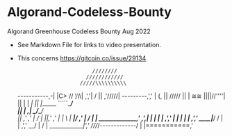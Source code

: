 # Algorand-Codeless-Bounty
Algorand Greenhouse Codeless Bounty Aug 2022


* See Markdown File for links to video presentation.
* This concerns https://gitcoin.co/issue/29134


                              ////////
                            ////////////
                          /////\\\\\\\\\\
  -----------,-|           |C>   // )\\\\|
           ,','|          /    || ,'/////|
---------,','  |         (,    ||   /////
         ||    |          ≅≅  ||||//''''|
         ||    |           |          _|
         ||    |______      `````\____/ \
         ||    |     ,|         _/_____/ \
         ||  ,'    ,' |        /          |
         ||,'    ,'   |       |         \  |
_________|/    ,'     |      /           | |
_____________,'      ,',_____|      |    | |
             |     ,','      |      |    | |
             |   ,','    ____|_____/    /  |
             | ,','  __/ |             /   |
_____________|','   ///_/-------------/   |
              |===========,'
